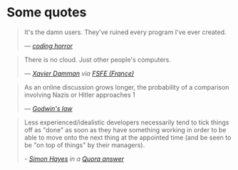 # Some quotes

<blockquote>
<p>It's the damn users. They've ruined every program I've ever created.</p>
<footer>— <cite><a href="http://blog.codinghorror.com/the-gamification/" target="_blank">coding horror</a></cite></footer>
</blockquote>

<blockquote>
<p>There is no cloud. Just other people's computers.</p>
<footer>— <cite><a href="https://twitter.com/xdamman/status/538394792540254208"target="_blank">Xavier Damman</a> via <a href="https://twitter.com/FSFEfrance/status/537568853979832320" target="_blank">FSFE (France)</a></cite></footer>
</blockquote>

<blockquote>
<p>As an online discussion grows longer, the probability of a comparison involving Nazis or Hitler approaches 1</p>
<footer>— <cite><a href="http://en.wikipedia.org/wiki/Godwin%27s_law"target="_blank">Godwin's law</a></cite></footer>
</blockquote>

<blockquote>
<p>Less experienced/idealistic developers necessarily tend to tick things off as "done" as soon as they have something working in order to be able to move onto the next thing at the appointed time (and be seen to be "on top of things" by their managers).</p>
<footer>- <cite><a href="http://www.quora.com/Simon-Hayes-3">Simon Hayes</a> in a <a href="http://www.quora.com/Why-do-professional-programmers-write-their-code-in-such-a-way-as-to-make-it-hard-to-understand/answer/Simon-Hayes-3?srid=X3dQ&share=1">Quora answer</a></cite></footer>
</blockquote>


